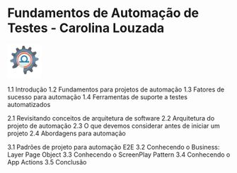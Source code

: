 # Fundamentos de Automação de Testes - Carolina Louzada

![alt text](image.png)

1.1 Introdução
1.2 Fundamentos para projetos de automação
1.3 Fatores de sucesso para automação
1.4 Ferramentas de suporte a testes automatizados

2.1 Revisitando conceitos de arquitetura de software
2.2 Arquitetura do projeto de automação
2.3 O que devemos considerar antes de iniciar um projeto
2.4 Abordagens para automação

3.1 Padrões de projeto para automação E2E
3.2 Conhecendo o Business: Layer Page Object
3.3 Conhecendo o ScreenPlay Pattern
3.4 Conhecendo o App Actions
3.5 Conclusão

